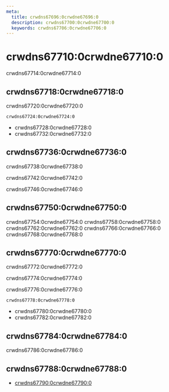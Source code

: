 ```yaml
---
meta:
  title: crwdns67696:0crwdne67696:0
  description: crwdns67700:0crwdne67700:0
  keywords: crwdns67706:0crwdne67706:0
---
```


# crwdns67710:0crwdne67710:0
crwdns67714:0crwdne67714:0

<entry-ad />

## crwdns67718:0crwdne67718:0
crwdns67720:0crwdne67720:0

`crwdns67724:0crwdne67724:0`
- crwdns67728:0crwdne67728:0
- crwdns67732:0crwdne67732:0


## crwdns67736:0crwdne67736:0
crwdns67738:0crwdne67738:0

  crwdns67742:0crwdne67742:0

  crwdns67746:0crwdne67746:0

## crwdns67750:0crwdne67750:0
crwdns67754:0crwdne67754:0
<alert type="success">crwdns67758:0crwdne67758:0</alert>
<alert type="info">crwdns67762:0crwdne67762:0</alert>
<alert type="warning">crwdns67766:0crwdne67766:0</alert>
<alert type="error">crwdns67768:0crwdne67768:0</alert>

## crwdns67770:0crwdne67770:0
crwdns67772:0crwdne67772:0

  crwdns67774:0crwdne67774:0

  crwdns67776:0crwdne67776:0

  `crwdns67778:0crwdne67778:0`
  - crwdns67780:0crwdne67780:0
  - crwdns67782:0crwdne67782:0

## crwdns67784:0crwdne67784:0
crwdns67786:0crwdne67786:0

## crwdns67788:0crwdne67788:0
  - [crwdns67790:0crwdne67790:0]()

<endmatter />
